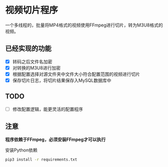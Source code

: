 # 视频切片程序

一个多线程的，批量将MP4格式的视频使用FFmpeg进行切片，转为M3U8格式的视频。

## 已经实现的功能

- [x] 转码之后文件名加密
- [x] 对转换的M3U8进行加密
- [x] 根据配置选择对源文件夹中文件大小符合配置范围的视频进行切片
- [x] 保存切片日志，将切片结果保存入MySQL数据库中

## TODO

- [ ] 修改配置逻辑，能更灵活的配置程序

## 注意

**程序依赖于FFmpeg，必须安装FFmpeg才可以执行**

安装Python依赖
```bash
pip3 install -r requirements.txt
```
